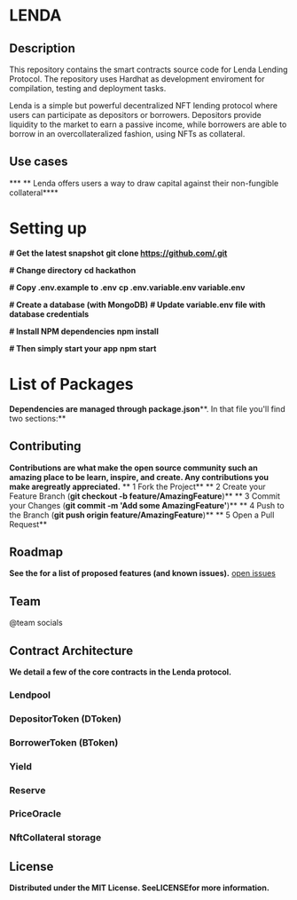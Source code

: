 # LENDA
## Description
This repository contains the smart contracts source code for Lenda Lending Protocol. The repository uses Hardhat as development enviroment for compilation, testing and deployment tasks.
 
Lenda is a simple but powerful decentralized NFT lending protocol where users can participate as depositors or borrowers. Depositors provide liquidity to the market to earn a passive income, while borrowers are able to borrow in an overcollateralized fashion, using NFTs as collateral.
 
## Use cases
*** ** Lenda offers users  a way to draw capital against their non-fungible collateral****
 
# Setting up 
**# Get the latest snapshot**
**git clone https://github.com/.git**
 
**# Change directory**
**cd hackathon**
 
**# Copy .env.example to .env**
**cp .env.variable.env variable.env**
 
**# Create a database (with MongoDB)**
**# Update variable.env file with database credentials**
 
**# Install NPM dependencies**
**npm install**
 
**# Then simply start your app**
**npm start**
 
# List of Packages
**Dependencies are managed through package.json****. In that file you'll find two sections:**
 
 
## Contributing
**Contributions are what make the open source community such an amazing place to be learn, inspire, and create. Any contributions you make are****greatly appreciated****.**
**	1	Fork the Project**
**	2	Create your Feature Branch (****git checkout -b feature/AmazingFeature****)**
**	3	Commit your Changes (****git commit -m 'Add some AmazingFeature'****)**
**	4	Push to the Branch (****git push origin feature/AmazingFeature****)**
**	5	Open a Pull Request**
 
## Roadmap
**See the for a list of proposed features (and known issues).** [open issues](https://github.com/github_username/repo_name/issues) 
 
## Team 
@team socials
 
## Contract Architecture
**We detail a few of the core contracts in the Lenda protocol.**
 
### Lendpool
 
### DepositorToken (DToken)
 
### BorrowerToken (BToken)
 
### Yield
 
### Reserve
 
### PriceOracle
 
### NftCollateral storage
 
## License
**Distributed under the MIT License. See****LICENSE****for more information.**